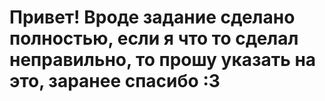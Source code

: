 # Привет! Вроде задание сделано полностью, если я что то сделал неправильно, то прошу указать на это, заранее спасибо :3
